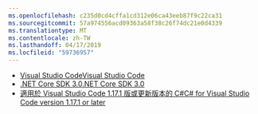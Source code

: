 ```yaml
---
ms.openlocfilehash: c235d0cd4cffa1cd312e06ca43eeb87f9c22ca31
ms.sourcegitcommit: 57a974556acd09363a58f38c26f74dc21e0d4339
ms.translationtype: MT
ms.contentlocale: zh-TW
ms.lasthandoff: 04/17/2019
ms.locfileid: "59736957"
---
```

* [<span data-ttu-id="30985-101">Visual Studio Code</span><span class="sxs-lookup"><span data-stu-id="30985-101">Visual Studio Code</span></span>](https://code.visualstudio.com/)
* [<span data-ttu-id="30985-102">.NET Core SDK 3.0</span><span class="sxs-lookup"><span data-stu-id="30985-102">.NET Core SDK 3.0</span></span>](https://dotnet.microsoft.com/download/dotnet-core/3.0)
* [<span data-ttu-id="30985-103">適用於 Visual Studio Code 1.17.1 版或更新版本的 C#</span><span class="sxs-lookup"><span data-stu-id="30985-103">C# for Visual Studio Code version 1.17.1 or later</span></span>](https://marketplace.visualstudio.com/items?itemName=ms-vscode.csharp)